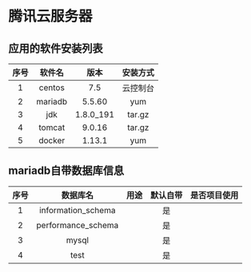 # 腾讯云服务器
## 应用的软件安装列表
|序号|软件名|版本|安装方式|
|:-:|:-:|:-:|:-:|
|1|centos|7.5|云控制台|
|2|mariadb|5.5.60|yum|
|3|jdk|1.8.0_191|tar.gz|
|4|tomcat|9.0.16|tar.gz|
|5|docker|1.13.1|yum|

## mariadb自带数据库信息
|序号|数据库名|用途|默认自带|是否项目使用|
|:-:|:-:|:-:|:-:|:-:|
|1|information_schema||是||
|2|performance_schema||是||
|3|mysql||是||
|4|test||是|||
